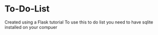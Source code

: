 # To-Do-List
Created using a Flask tutorial
To use this to do list you need to have sqlite installed on your compuer
